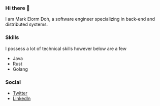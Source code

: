 ### Hi there 👋

I am Mark Elorm Doh, a software engineer specializing in back-end and distributed systems.

### Skills

I possess a lot of technical skills however below are a few

* Java
* Rust
* Golang

### Social

* [Twitter](https://www.twitter.com/__jagi)
* [LinkedIn](https://www.linkedin.com/in/mark-doh-2bb83b44/) 
